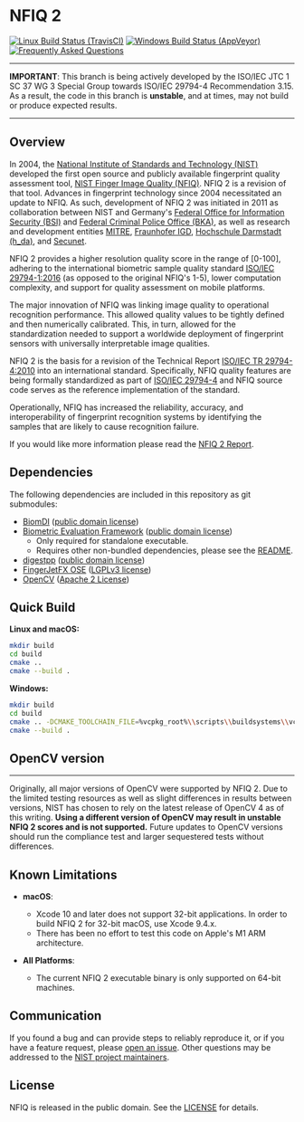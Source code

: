NFIQ 2
======

[![Linux Build Status (TravisCI)](https://travis-ci.org/usnistgov/NFIQ2.svg?branch=iso_wg3)](https://travis-ci.org/usnistgov/NFIQ2)
[![Windows Build Status (AppVeyor)](https://ci.appveyor.com/api/projects/status/0ilbxxilcyed409s/branch/iso_wg3?svg=true)](https://ci.appveyor.com/project/usnistgov/nfiq2/branch/iso_wg3)
[![Frequently Asked Questions](https://img.shields.io/badge/wiki-frequently%20asked%20questions-informational)](https://github.com/usnistgov/NFIQ2/wiki/Frequently-Asked-Questions)

--------------------------------------------------------------------------------

 **IMPORTANT**: This branch is being actively developed by the ISO/IEC JTC 1
SC 37 WG 3 Special Group towards ISO/IEC 29794-4 Recommendation 3.15. As a
result, the code in this branch is **unstable**, and at times, may not build or
produce expected results.

--------------------------------------------------------------------------------

Overview
--------
In 2004, the [National Institute of Standards and Technology (NIST)](https://www.nist.gov) developed the first open source and publicly available fingerprint quality assessment tool, [NIST Finger Image Quality (NFIQ)](https://www.nist.gov/services-resources/software/nist-biometric-image-software-nbis#NFIQ).
NFIQ 2 is a revision of that tool.
Advances in fingerprint technology since 2004 necessitated an update to NFIQ.
As such, development of NFIQ 2 was initiated in 2011 as collaboration between
NIST and Germany's [Federal Office for Information Security (BSI)](https://www.bsi.bund.de/)
and [Federal Criminal Police Office (BKA)](https://www.bka.de), as well as research and development entities [MITRE](https://www.mitre.org),
[Fraunhofer IGD](https://www.igd.fraunhofer.de/), [Hochschule Darmstadt (h_da)](https://h-da.de), and [Secunet](https://www.secunet.com).

NFIQ 2 provides a higher resolution quality score in the range of [0-100], adhering
to the international biometric sample quality standard [ISO/IEC 29794-1:2016](https://www.iso.org/standard/62782.html) (as opposed to the original NFIQ's 1-5),
lower computation complexity, and support for quality assessment on mobile platforms.

The major innovation of NFIQ was linking image quality to operational recognition performance.
This allowed quality values to be tightly defined and then numerically calibrated.
This, in turn, allowed for the standardization needed to support a worldwide deployment of fingerprint sensors with
universally interpretable image qualities.

NFIQ 2 is the basis for a revision of the
Technical Report [ISO/IEC TR 29794-4:2010](http://www.iso.org/iso/catalogue_detail.htm?csnumber=50911)
into an international standard.  Specifically, NFIQ quality features are being formally standardized as part of
[ISO/IEC 29794-4](http://www.iso.org/iso/catalogue_detail.htm?csnumber=62791) and
NFIQ source code serves as the reference implementation of the standard.

Operationally, NFIQ has increased the reliability, accuracy, and interoperability  of fingerprint recognition
systems by identifying the samples that are likely to cause recognition failure.

If you would like more information please read the [NFIQ 2 Report](https://www.nist.gov/document/nfiq2reportpdf).

Dependencies
------------
The following dependencies are included in this repository as git submodules:

 * [BiomDI](https://github.com/usnistgov/biomdi) ([public domain license](https://github.com/usnistgov/biomdi/blob/master/LICENSE.md))
 * [Biometric Evaluation Framework](https://github.com/usnistgov/libbiomeval) ([public domain license](https://github.com/usnistgov/libbiomeval/blob/master/LICENSE.md))
   * Only required for standalone executable.
   * Requires other non-bundled dependencies, please see the [README](https://github.com/usnistgov/libbiomeval/blob/master/README.md).
 * [digestpp](https://github.com/kerukuro/digestpp) ([public domain license](https://github.com/kerukuro/digestpp/blob/master/LICENSE))
 * [FingerJetFX OSE](https://github.com/FingerJetFXOSE/FingerJetFXOSE) ([LGPLv3 license](https://github.com/FingerJetFXOSE/FingerJetFXOSE/blob/master/COPYRIGHT.txt))
 * [OpenCV](https://github.com/opencv/opencv) ([Apache 2 License](https://github.com/opencv/opencv/blob/master/LICENSE))

Quick Build
-----------
**Linux and macOS:**
```bash
mkdir build
cd build
cmake ..
cmake --build .
```

**Windows:**
```bash
mkdir build
cd build
cmake .. -DCMAKE_TOOLCHAIN_FILE=%vcpkg_root%\\scripts\\buildsystems\\vcpkg.cmake -DCMAKE_CONFIGURATION_TYPES=Release -DCMAKE_BUILD_TYPE=Release -A %platform%
cmake --build .
```

OpenCV version
--------------
--------------
Originally, all major versions of OpenCV were supported by NFIQ 2. Due to the
limited testing resources as well as slight differences in results between
versions, NIST has chosen to rely on the latest release of OpenCV 4 as of this
writing. **Using a different version of OpenCV may result in unstable NFIQ 2
scores and is not supported.** Future updates to OpenCV versions should run the
compliance test and larger sequestered tests without differences.

Known Limitations
-----------------

 * **macOS**:
   * Xcode 10 and later does not support 32-bit applications. In order to build
     NFIQ 2 for 32-bit macOS, use Xcode 9.4.x.
   * There has been no effort to test this code on Apple's M1 ARM architecture.

 * **All Platforms**:
   * The current NFIQ 2 executable binary is only supported on 64-bit machines.

Communication
-------------
If you found a bug and can provide steps to reliably reproduce it, or if you
have a feature request, please
[open an issue](https://github.com/usnistgov/NFIQ2/issues). Other
questions may be addressed to the
[NIST project maintainers](mailto:nfiq2.development@nist.gov).

License
-------
NFIQ is released in the public domain. See the
[LICENSE](https://github.com/usnistgov/NFIQ2/blob/master/LICENSE.md)
for details.

